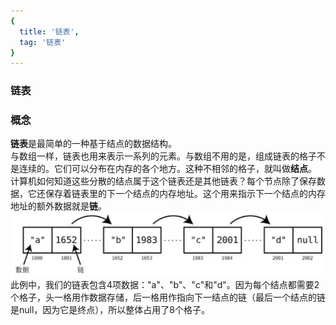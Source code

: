 ```yaml
---
{
  title: '链表',
  tag: '链表'
}
---
```


### 链表

### 概念
**链表**是最简单的一种基于结点的数据结构。  
与数组一样，链表也用来表示一系列的元素。与数组不用的是，组成链表的格子不是连续的。它们可以分布在内存的各个地方。这种不相邻的格子，就叫做**结点**。  
计算机如何知道这些分散的结点属于这个链表还是其他链表？每个节点除了保存数据，它还保存着链表里的下一个结点的内存地址。这个用来指示下一个结点的内存地址的额外数据就是**链**。
![链](./../../.vuepress/public/img/20210518-chain.jpg)
此例中，我们的链表包含4项数据："a"、"b"、"c"和"d"。因为每个结点都需要2个格子，头一格用作数据存储，后一格用作指向下一结点的链（最后一个结点的链是null，因为它是终点），所以整体占用了8个格子。

